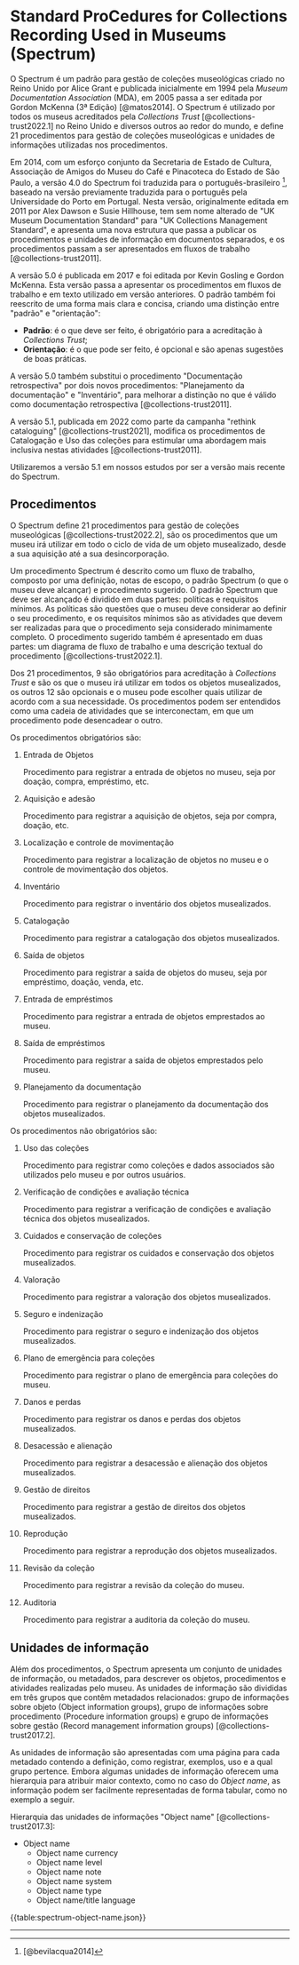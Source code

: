 # Standard ProCedures for Collections Recording Used in Museums (Spectrum)

O Spectrum é um padrão para gestão de coleções museológicas criado no Reino Unido por Alice Grant e publicada inicialmente em 1994 pela _Museum Documentation Association_ (MDA), em 2005 passa a ser editada por Gordon McKenna (3ª Edição) [@matos2014]. O Spectrum é utilizado por todos os museus acreditados pela _Collections Trust_ [@collections-trust2022.1] no Reino Unido e diversos outros ao redor do mundo, e define 21 procedimentos para gestão de coleções museológicas e unidades de informações utilizadas nos procedimentos.

Em 2014, com um esforço conjunto da Secretaria de Estado de Cultura, Associação de Amigos do Museu do Café e Pinacoteca do Estado de São Paulo, a versão 4.0 do Spectrum foi traduzida para o português-brasileiro [^1], baseado na versão previamente traduzida para o português pela Universidade do Porto em Portugal. Nesta versão, originalmente editada em 2011 por Alex Dawson e Susie Hillhouse, tem sem nome alterado de "UK Museum Documentation Standard" para "UK Collections Management Standard", e apresenta uma nova estrutura que passa a publicar os procedimentos e unidades de informação em documentos separados, e os procedimentos passam a ser apresentados em fluxos de trabalho [@collections-trust2011].

A versão 5.0 é publicada em 2017 e foi editada por Kevin Gosling e Gordon McKenna. Esta versão passa a apresentar os procedimentos em fluxos de trabalho e em texto utilizado em versão anteriores. O padrão também foi reescrito de uma forma mais clara e concisa, criando uma distinção entre "padrão" e "orientação":

- **Padrão**: é o que deve ser feito, é obrigatório para a acreditação à _Collections Trust_;
- **Orientação**: é o que pode ser feito, é opcional e são apenas sugestões de boas práticas.

A versão 5.0 também substitui o procedimento "Documentação retrospectiva" por dois novos procedimentos: "Planejamento da documentação" e "Inventário", para melhorar a distinção no que é válido como documentação retrospectiva [@collections-trust2011].

A versão 5.1, publicada em 2022 como parte da campanha "rethink cataloguing" [@collections-trust2021], modifica os procedimentos de Catalogação e Uso das coleções para estimular uma abordagem mais inclusiva nestas atividades [@collections-trust2011].

Utilizaremos a versão 5.1 em nossos estudos por ser a versão mais recente do Spectrum.

## Procedimentos

O Spectrum define 21 procedimentos para gestão de coleções museológicas [@collections-trust2022.2], são os procedimentos que um museu irá utilizar em todo o ciclo de vida de um objeto musealizado, desde a sua aquisição até a sua desincorporação.

Um procedimento Spectrum é descrito como um fluxo de trabalho, composto por uma definição, notas de escopo, o padrão Spectrum (o que o museu deve alcançar) e procedimento sugerido. O padrão Spectrum que deve ser alcançado é dividido em duas partes: políticas e requisitos mínimos. As políticas são questões que o museu deve considerar ao definir o seu procedimento, e os requisitos mínimos são as atividades que devem ser realizadas para que o procedimento seja considerado minimamente completo. O procedimento sugerido também é apresentado em duas partes: um diagrama de fluxo de trabalho e uma descrição textual do procedimento [@collections-trust2022.1].

Dos 21 procedimentos, 9 são obrigatórios para acreditação à _Collections Trust_ e são os que o museu irá utilizar em todos os objetos musealizados, os outros 12 são opcionais e o museu pode escolher quais utilizar de acordo com a sua necessidade. Os procedimentos podem ser entendidos como uma cadeia de atividades que se interconectam, em que um procedimento pode desencadear o outro.

Os procedimentos obrigatórios são:

1. Entrada de Objetos

    Procedimento para registrar a entrada de objetos no museu, seja por doação, compra, empréstimo, etc.

2. Aquisição e adesão

    Procedimento para registrar a aquisição de objetos, seja por compra, doação, etc.

3. Localização e controle de movimentação

    Procedimento para registrar a localização de objetos no museu e o controle de movimentação dos objetos.

4. Inventário

    Procedimento para registrar o inventário dos objetos musealizados.

5. Catalogação

    Procedimento para registrar a catalogação dos objetos musealizados.

6. Saída de objetos

    Procedimento para registrar a saída de objetos do museu, seja por empréstimo, doação, venda, etc.

7. Entrada de empréstimos

    Procedimento para registrar a entrada de objetos emprestados ao museu.

8. Saída de empréstimos

    Procedimento para registrar a saída de objetos emprestados pelo museu.

9. Planejamento da documentação

    Procedimento para registrar o planejamento da documentação dos objetos musealizados.

Os procedimentos não obrigatórios são:

1. Uso das coleções

    Procedimento para registrar como coleções e dados associados são utilizados pelo museu e por outros usuários.

2. Verificação de condições e avaliação técnica

    Procedimento para registrar a verificação de condições e avaliação técnica dos objetos musealizados.

3. Cuidados e conservação de coleções

    Procedimento para registrar os cuidados e conservação dos objetos musealizados.

4. Valoração

    Procedimento para registrar a valoração dos objetos musealizados.

5. Seguro e indenização

    Procedimento para registrar o seguro e indenização dos objetos musealizados.

6. Plano de emergência para coleções

    Procedimento para registrar o plano de emergência para coleções do museu.

7. Danos e perdas

    Procedimento para registrar os danos e perdas dos objetos musealizados.

8. Desacessão e alienação

    Procedimento para registrar a desacessão e alienação dos objetos musealizados.

9. Gestão de direitos

    Procedimento para registrar a gestão de direitos dos objetos musealizados.

10. Reprodução

    Procedimento para registrar a reprodução dos objetos musealizados.

11. Revisão da coleção

    Procedimento para registrar a revisão da coleção do museu.

12. Auditoria

    Procedimento para registrar a auditoria da coleção do museu.

## Unidades de informação

Além dos procedimentos, o Spectrum apresenta um conjunto de unidades de informação, ou metadados, para descrever os objetos, procedimentos e atividades realizadas pelo museu. As unidades de informação são divididas em três grupos que contêm metadados relacionados: grupo de informações sobre objeto (Object information groups), grupo de informações sobre procedimento (Procedure information groups) e grupo de informações sobre gestão (Record management information groups) [@collections-trust2017.2].

As unidades de informação são apresentadas com uma página para cada metadado contendo a definição, como registrar, exemplos, uso e a qual grupo pertence. Embora algumas unidades de informação oferecem uma hierarquia para atribuir maior contexto, como no caso do _Object name_, as informação podem ser facilmente representadas de forma tabular, como no exemplo a seguir.

Hierarquia das unidades de informações "Object name" [@collections-trust2017.3]:

- Object name
  - Object name currency
  - Object name level
  - Object name note
  - Object name system
  - Object name type
  - Object name/title language

{{table:spectrum-object-name.json}}

---

[^1]: [@bevilacqua2014]
